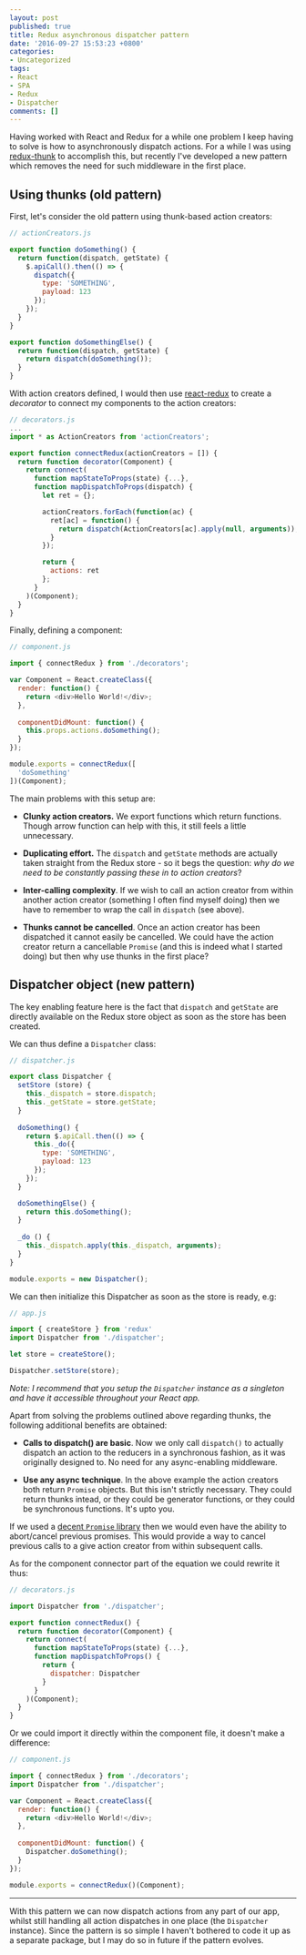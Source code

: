 ```yaml
---
layout: post
published: true
title: Redux asynchronous dispatcher pattern
date: '2016-09-27 15:53:23 +0800'
categories:
- Uncategorized
tags:
- React
- SPA
- Redux
- Dispatcher
comments: []
---
```


Having worked with React and Redux for a while one problem I keep having to 
solve is how to asynchronously dispatch actions. For a while I was using 
[redux-thunk](https://github.com/gaearon/redux-thunk) to accomplish this, but 
recently I've developed a new pattern which removes the need for such 
middleware in the first place.

## Using thunks (old pattern)

First, let's consider the old pattern using thunk-based action creators:

```js
// actionCreators.js

export function doSomething() {
  return function(dispatch, getState) {
    $.apiCall().then(() => {
      dispatch({
        type: 'SOMETHING',
        payload: 123
      });      
    });
  }
}

export function doSomethingElse() {
  return function(dispatch, getState) {
    return dispatch(doSomething());
  }
}
```

With action creators defined, I would then use [react-redux](https://github.com/reactjs/react-redux) to create a *decorator* 
to connect my components to the action creators:

```js
// decorators.js
...
import * as ActionCreators from 'actionCreators';

export function connectRedux(actionCreators = []) {
  return function decorator(Component) {
    return connect(
      function mapStateToProps(state) {...},
      function mapDispatchToProps(dispatch) {
        let ret = {};

        actionCreators.forEach(function(ac) {
          ret[ac] = function() {
            return dispatch(ActionCreators[ac].apply(null, arguments));
          }
        });

        return {
          actions: ret
        };
      }
    )(Component);
  }
}
```

Finally, defining a component:

```js
// component.js

import { connectRedux } from './decorators';

var Component = React.createClass({
  render: function() { 
    return <div>Hello World!</div>;
  },
  
  componentDidMount: function() {
    this.props.actions.doSomething();
  }  
});

module.exports = connectRedux([
  'doSomething'
])(Component);
```

The main problems with this setup are:

* **Clunky action creators.** We export functions which return 
functions. Though arrow function can help with this, it still feels a little 
unnecessary.

* **Duplicating effort.** The `dispatch` and `getState` methods are actually 
taken straight from the Redux store - so it begs the question: *why do we need 
to be constantly passing these in to action creators*?

* **Inter-calling complexity**. If we wish to call an action creator from within 
another action creator (something I often find myself doing) then we have to 
remember to wrap the call in `dispatch` (see above).

* **Thunks cannot be cancelled**. Once an action creator has been dispatched it 
cannot easily be cancelled. We could have the action creator return a 
cancellable `Promise` (and this is indeed what I started doing) but then why 
use thunks in the first place?

## Dispatcher object (new pattern)

The key enabling feature here is the fact that `dispatch` and `getState` are 
directly available on the Redux store object as soon as the store has been 
created.

We can thus define a `Dispatcher` class:

```js
// dispatcher.js

export class Dispatcher {
  setStore (store) {
    this._dispatch = store.dispatch;
    this._getState = store.getState;
  }
  
  doSomething() {
    return $.apiCall.then(() => {
      this._do({
        type: 'SOMETHING',
        payload: 123
      });            
    });
  }

  doSomethingElse() {
    return this.doSomething();
  }
  
  _do () {
    this._dispatch.apply(this._dispatch, arguments);
  }
}

module.exports = new Dispatcher();
```

We can then initialize this Dispatcher as soon as the store is ready, e.g:

```js
// app.js

import { createStore } from 'redux'
import Dispatcher from './dispatcher';

let store = createStore();

Dispatcher.setStore(store);
```

*Note: I recommend that you setup the `Dispatcher` instance as a 
singleton and have it accessible throughout your React app.*

Apart from solving the problems outlined above regarding thunks, the following 
additional benefits are obtained:

* **Calls to dispatch() are basic**. Now we only call `dispatch()` to actually 
dispatch an action to the reducers in a synchronous fashion, as it was 
originally designed to. No need for any async-enabling middleware.

* **Use any async technique**. In the above example the action creators both 
return `Promise` objects. But this isn't strictly necessary. They could return 
thunks intead, or they could be generator functions, or they could be synchronous 
functions. It's upto you.

If we used a [decent `Promise` library](http://bluebirdjs.com) then we would even have the ability to abort/cancel previous promises. This would provide a way to cancel 
previous calls to a give action creator from within subsequent calls.

As for the component connector part of the equation we could rewrite it thus:

```js
// decorators.js

import Dispatcher from './dispatcher';

export function connectRedux() {
  return function decorator(Component) {
    return connect(
      function mapStateToProps(state) {...},
      function mapDispatchToProps() {
        return {
          dispatcher: Dispatcher
        }
      }
    )(Component);
  }
}
```

Or we could import it directly within the component file, it doesn't make a 
difference:

```js
// component.js

import { connectRedux } from './decorators';
import Dispatcher from './dispatcher';

var Component = React.createClass({
  render: function() { 
    return <div>Hello World!</div>;
  },
  
  componentDidMount: function() {
    Dispatcher.doSomething();
  }
});

module.exports = connectRedux()(Component);
```

---

With this pattern we can now dispatch actions from any part of our app, 
whilst still handling all action dispatches in one place 
(the `Dispatcher` instance). Since the pattern is so simple I haven't bothered 
to code it up as a separate package, but I may do so in future if the pattern 
evolves.